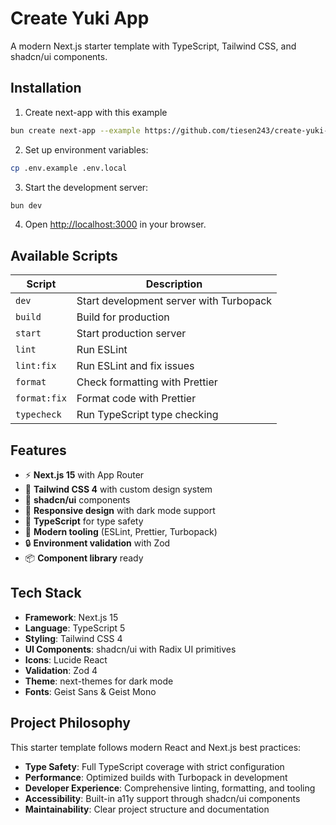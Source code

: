 # Create Yuki App

A modern Next.js starter template with TypeScript, Tailwind CSS, and shadcn/ui components.

## Installation

1. Create next-app with this example

```bash
bun create next-app --example https://github.com/tiesen243/create-yuki-app
```

2. Set up environment variables:

```bash
cp .env.example .env.local
```

3. Start the development server:

```bash
bun dev
```

4. Open [http://localhost:3000](http://localhost:3000) in your browser.

## Available Scripts

| Script       | Description                             |
| ------------ | --------------------------------------- |
| `dev`        | Start development server with Turbopack |
| `build`      | Build for production                    |
| `start`      | Start production server                 |
| `lint`       | Run ESLint                              |
| `lint:fix`   | Run ESLint and fix issues               |
| `format`     | Check formatting with Prettier          |
| `format:fix` | Format code with Prettier               |
| `typecheck`  | Run TypeScript type checking            |

## Features

- ⚡ **Next.js 15** with App Router
- 🎨 **Tailwind CSS 4** with custom design system
- 🧩 **shadcn/ui** components
- 📱 **Responsive design** with dark mode support
- 🔧 **TypeScript** for type safety
- 🌟 **Modern tooling** (ESLint, Prettier, Turbopack)
- 🔒 **Environment validation** with Zod
- 📦 **Component library** ready

## Tech Stack

- **Framework**: Next.js 15
- **Language**: TypeScript 5
- **Styling**: Tailwind CSS 4
- **UI Components**: shadcn/ui with Radix UI primitives
- **Icons**: Lucide React
- **Validation**: Zod 4
- **Theme**: next-themes for dark mode
- **Fonts**: Geist Sans & Geist Mono

## Project Philosophy

This starter template follows modern React and Next.js best practices:

- **Type Safety**: Full TypeScript coverage with strict configuration
- **Performance**: Optimized builds with Turbopack in development
- **Developer Experience**: Comprehensive linting, formatting, and tooling
- **Accessibility**: Built-in a11y support through shadcn/ui components
- **Maintainability**: Clear project structure and documentation

